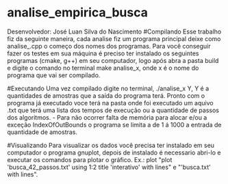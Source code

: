 # analise_empirica_busca
Desenvolvedor: José Luan Silva do Nascimento
#Compilando
Esse trabalho fiz da seguinte maneira, cada analise fiz um programa principal deixe como analise_.cpp o começo dos nomes dos programas.
Para você conseguir fazer os testes em sua máquina é preciso ter instalado os seguintes programas  (cmake, g++) em seu computador, logo após
abra a pasta build e digite o comando no terminal make analise_x, onde x é o nome do programa que vai ser compilado.

#Executando
Uma vez compilado digite no terminal, ./analise_x Y, Y é a quantidades de amostras que a saída do programa terá.
Pronto com o programa já executado voce terá na pasta onde foi executado um aquivo .txt que terá uma lista dos tempos de execução ou 
a quantidade de passos dos algoritmos.
	- Para não ocorrer falta de memória para alocar e/ou a exceção IndexOfOutBounds o programa se limita a de 1 á 1000
	  a entrada de quantidade de amostras.

#Visualizando
Para visualizar os dados você precisa ter instalado em seu computador o programa gnuplot, depois de instalado é necessario abri-lo e executar 
os comandos para plotar o gráfico. Ex.: plot "plot 'busca_42_passos.txt' using 1:2 title 'interativo' with lines" e "'busca.txt' with lines".
